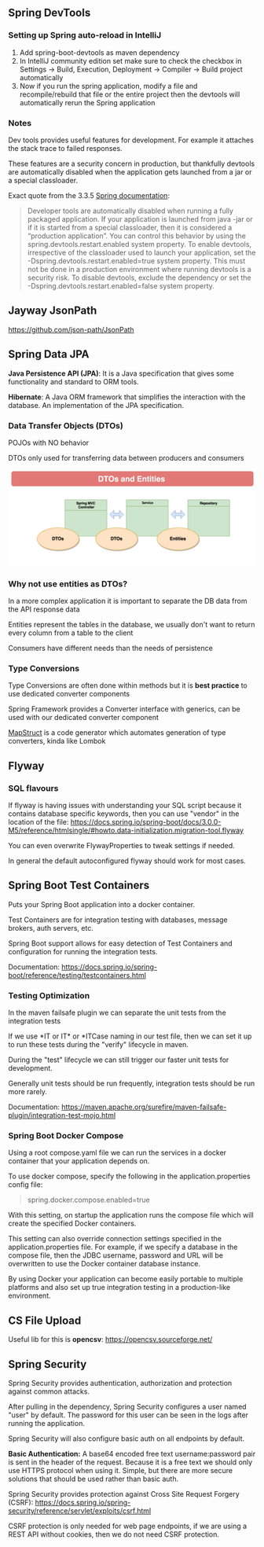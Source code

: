 ## Spring DevTools
### Setting up Spring auto-reload in IntelliJ

1. Add spring-boot-devtools as maven dependency
2. In IntelliJ community edition set make sure to check the checkbox in Settings -> Build, Execution, Deployment -> Compiler -> Build project automatically
3. Now if you run the spring application, modify a file and recompile/rebuild that file or the entire project then the devtools will automatically rerun the Spring application

### Notes

Dev tools provides useful features for development. For example it attaches the stack trace to failed responses.

These features are a security concern in production, but thankfully devtools are automatically disabled when the application gets launched from a jar or a special classloader.

Exact quote from the 3.3.5 [Spring documentation](https://docs.spring.io/spring-boot/reference/using/devtools.html#page-title):
> Developer tools are automatically disabled when running a fully packaged application. If your application is launched from java -jar or if it is started from a special classloader, then it is considered a “production application”. You can control this behavior by using the spring.devtools.restart.enabled system property. To enable devtools, irrespective of the classloader used to launch your application, set the -Dspring.devtools.restart.enabled=true system property. This must not be done in a production environment where running devtools is a security risk. To disable devtools, exclude the dependency or set the -Dspring.devtools.restart.enabled=false system property.

## Jayway JsonPath

https://github.com/json-path/JsonPath

## Spring Data JPA

**Java Persistence API (JPA)**: It is a Java specification that gives some functionality and standard to ORM tools.

**Hibernate**: A Java ORM framework that simplifies the interaction with the database. An implementation of the JPA specification.

### Data Transfer Objects (DTOs)

POJOs with NO behavior

DTOs only used for transferring data between producers and consumers

![dto-entity](docs/dtos-and-entities.png "HTTP requests")

### Why not use entities as DTOs?

In a more complex application it is important to separate the DB data from the API response data

Entities represent the tables in the database, we usually don't want to return every column from a table to the client

Consumers have different needs than the needs of persistence

### Type Conversions

Type Conversions are often done within methods but it is **best practice** to use dedicated converter components

Spring Framework provides a Converter interface with generics, can be used with our dedicated converter component

[MapStruct](https://mapstruct.org/documentation/reference-guide/) is a code generator which automates generation of type converters, kinda like Lombok

## Flyway

### SQL flavours

If flyway is having issues with understanding your SQL script because it contains database specific keywords, 
then you can use "vendor" in the location of the file: 
https://docs.spring.io/spring-boot/docs/3.0.0-M5/reference/htmlsingle/#howto.data-initialization.migration-tool.flyway

You can even overwrite FlywayProperties to tweak settings if needed.

In general the default autoconfigured flyway should work for most cases.

## Spring Boot Test Containers

Puts your Spring Boot application into a docker container. 

Test Containers are for integration testing with databases, message brokers, auth servers, etc.

Spring Boot support allows for easy detection of Test Containers and configuration for running the integration tests.

Documentation: https://docs.spring.io/spring-boot/reference/testing/testcontainers.html

### Testing Optimization

In the maven failsafe plugin we can separate the unit tests from the integration tests

If we use \*IT or IT\* or \*ITCase naming in our test file, then we can set it up to run these tests during the "verify" lifecycle in maven.

During the "test" lifecycle we can still trigger our faster unit tests for development.

Generally unit tests should be run frequently, integration tests should be run more rarely.

Documentation: https://maven.apache.org/surefire/maven-failsafe-plugin/integration-test-mojo.html

### Spring Boot Docker Compose

Using a root compose.yaml file we can run the services in a docker container that your application depends on.

To use docker compose, specify the following in the application.properties config file:
> spring.docker.compose.enabled=true

With this setting, on startup the application runs the compose file which will create the specified Docker containers.

This setting can also override connection settings specified in the application.properties file. For example, if we specify a database in the compose file, then the JDBC username, password and URL will be overwritten to use the Docker container database instance.

By using Docker your application can become easily portable to multiple platforms and also set up true integration testing in a production-like environment.

## CS File Upload

Useful lib for this is **opencsv**: https://opencsv.sourceforge.net/

## Spring Security

Spring Security provides authentication, authorization and protection against common attacks.

After pulling in the dependency, Spring Security configures a user named "user" by default. 
The password for this user can be seen in the logs after running the application.

Spring Security will also configure basic auth on all endpoints by default. 

**Basic Authentication:** A base64 encoded free text username:password pair is sent in the header of the request. 
Because it is a free text we should only use HTTPS protocol when using it. 
Simple, but there are more secure solutions that should be used rather than basic auth.

Spring Security provides protection against Cross Site Request Forgery (CSRF): https://docs.spring.io/spring-security/reference/servlet/exploits/csrf.html

CSRF protection is only needed for web page endpoints, if we are using a REST API without cookies, then we do not need CSRF protection.